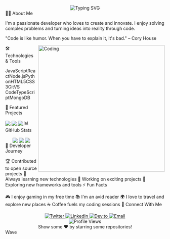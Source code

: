 <div align="center"> <img src="https://readme-typing-svg.herokuapp.com/?lines=Hi+there!+👋;I'm+Kashish+Verma;Welcome+to+my+GitHub+profile!&center=true&width=380&height=50" alt="Typing SVG"> </div>
👨‍💻 About Me

I'm a passionate developer who loves to create and innovate. I enjoy solving complex problems and turning ideas into reality through code.

"Code is like humor. When you have to explain it, it's bad." – Cory House

<img align="right" alt="Coding" width="400" src="https://camo.githubusercontent.com/c1dcb74cc1c1835b1d716f5051499a2814c683c806b15f04b0eba492863703e9/68747470733a2f2f63646e2e6472696262626c652e636f6d2f75736572732f3733303730332f73637265656e73686f74732f363538313234332f6176656e746f2e676966">
🛠️ Technologies & Tools

JavaScriptReactNode.jsPythonHTML5CSS3GitVS CodeTypeScriptMongoDB

🚀 Featured Projects

<a href="https://github.com/kashishverma/project-1"> <img align="center" src="https://github-readme-stats.vercel.app/api/pin/?username=kashishverma&repo=project-1&theme=tokyonight" /> </a> <a href="https://github.com/kashishverma/project-2"> <img align="center" src="https://github-readme-stats.vercel.app/api/pin/?username=kashishverma&repo=project-2&theme=tokyonight" /> </a> <a href="https://github.com/kashishverma/project-3"> <img align="center" src="https://github-readme-stats.vercel.app/api/pin/?username=kashishverma&repo=project-3&theme=tokyonight" /> </a>
📊 GitHub Stats

<div align="center"> <img src="https://github-readme-stats.vercel.app/api?username=kashishverma&show_icons=true&count_private=true&hide_border=true&theme=tokyonight" align="center" /> <img src="https://github-readme-streak-stats.herokuapp.com/?user=kashishverma&theme=tokyonight&hide_border=true" align="center" /> <img src="https://github-readme-stats.vercel.app/api/top-langs/?username=kashishverma&layout=compact&theme=tokyonight&hide_border=true" align="center" /> </div>
🎯 Developer Journey

🏆 Contributed to open source projects
🌱 Always learning new technologies
💼 Working on exciting projects
🔭 Exploring new frameworks and tools
⚡ Fun Facts

🎮 I enjoy gaming in my free time
📚 I'm an avid reader
🌍 I love to travel and explore new places
☕ Coffee fuels my coding sessions
🤝 Connect With Me

<div align="center"> <a href="https://twitter.com/kashishverma" target="_blank"> <img src="https://img.shields.io/badge/Twitter-%231DA1F2.svg?&style=for-the-badge&logo=twitter&logoColor=white" alt="Twitter" /> </a> <a href="https://linkedin.com/in/kashishverma" target="_blank"> <img src="https://img.shields.io/badge/LinkedIn-%230077B5.svg?&style=for-the-badge&logo=linkedin&logoColor=white" alt="LinkedIn" /> </a> <a href="https://dev.to/kashishverma" target="_blank"> <img src="https://img.shields.io/badge/DEV.TO-%230A0A0A.svg?&style=for-the-badge&logo=dev.to&logoColor=white" alt="Dev.to" /> </a> <a href="mailto:kashish.verma@example.com" target="_blank"> <img src="https://img.shields.io/badge/Email-D14836?style=for-the-badge&logo=gmail&logoColor=white" alt="Email" /> </a> </div> <div align="center"> <img src="https://komarev.com/ghpvc/?username=kashishverma&label=Profile%20Views&color=0e75b6&style=flat" alt="Profile Views" /> </div> <div align="center">
Show some ❤️ by starring some repositories!
</div>
Wave
